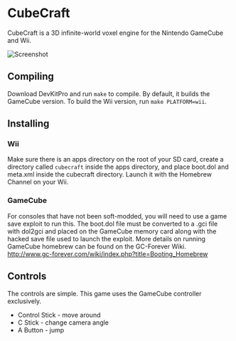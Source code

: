 # CubeCraft
CubeCraft is a 3D infinite-world voxel engine for the Nintendo GameCube and Wii.

![Screenshot](http://i.imgur.com/bNbiFuS.png)

## Compiling
Download DevKitPro and run `make` to compile. By default, it builds the GameCube version. To build the Wii version, run `make PLATFORM=wii`.

## Installing
### Wii
Make sure there is an apps directory on the root of your SD card, create a directory called `cubecraft` inside the apps directory, and place boot.dol and meta.xml inside the cubecraft directory. Launch it with the Homebrew Channel on your Wii.
### GameCube
For consoles that have not been soft-modded, you will need to use a game save exploit to run this. The boot.dol file must be converted to a .gci file with dol2gci and placed on the GameCube memory card along with the hacked save file used to launch the exploit. More details on running GameCube homebrew can be found on the GC-Forever Wiki. <http://www.gc-forever.com/wiki/index.php?title=Booting_Homebrew>

## Controls
The controls are simple. This game uses the GameCube controller exclusively.
* Control Stick - move around
* C Stick - change camera angle
* A Button - jump
